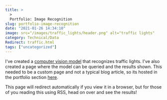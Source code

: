 ```yaml
---
title: >
  >
  Portfolio: Image Recognition
slug: portfolio-image-recognition
date: "2021-01-26 14:34:10"
image: src="/images/traffic_lights/header.png" alt="traffic lights"
category: Technical/Data
Redirect: traffic.html
tags: ["uncategorized"]
---
```


I've created a [computer vision
model]({filename}/pages/azure-image-recognition-demo.md) that recognizes
traffic lights. I've also created a page where the model can be queried and the
results shown. This needed to be a custom page and not a typical blog article,
so its hosted in the portfolio section
[here]({filename}/pages/azure-image-recognition-demo.md).

This page will redirect automatically if you view it in a browser, but for
those of you reading this using RSS, head on over and see the results!
